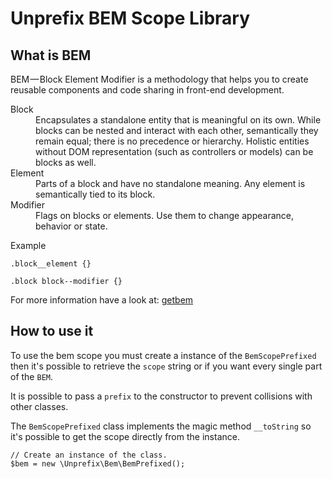 # Unprefix BEM Scope Library


## What is BEM

BEM — Block Element Modifier is a methodology that helps you to create reusable components and code sharing in front-end development.

<dl>
	<dt>Block</dt>
	<dd>Encapsulates a standalone entity that is meaningful on its own. While blocks can be nested and interact with each other, semantically they remain equal; there is no precedence or hierarchy. Holistic entities without DOM representation (such as controllers or models) can be blocks as well.</dd>
	<dt>Element</dt>
	<dd>Parts of a block and have no standalone meaning. Any element is semantically tied to its block.</dd>
	<dt>Modifier</dt>
	<dd>Flags on blocks or elements. Use them to change appearance, behavior or state.</dd>
</dl>

Example

```
.block__element {}

.block block--modifier {}
```

For more information have a look at: [getbem](http://getbem.com/)

## How to use it

To use the bem scope you must create a instance of the `BemScopePrefixed` then it's possible to retrieve
the `scope` string or if you want every single part of the `BEM`.

It is possible to pass a `prefix` to the constructor to prevent collisions with other classes.

The `BemScopePrefixed` class implements the magic method `__toString` so it's possible to get the scope
directly from the instance.

```
// Create an instance of the class.
$bem = new \Unprefix\Bem\BemPrefixed();